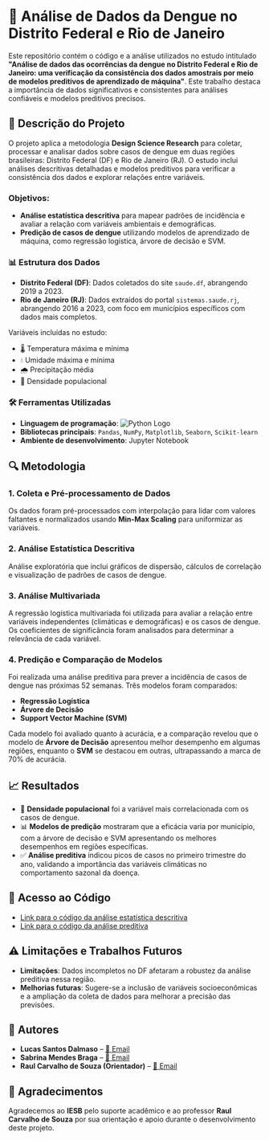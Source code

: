# 🦠 Análise de Dados da Dengue no Distrito Federal e Rio de Janeiro

Este repositório contém o código e a análise utilizados no estudo intitulado **"Análise de dados das ocorrências da dengue no Distrito Federal e Rio de Janeiro: uma verificação da consistência dos dados amostrais por meio de modelos preditivos de aprendizado de máquina"**. Este trabalho destaca a importância de dados significativos e consistentes para análises confiáveis e modelos preditivos precisos.

## 📄 Descrição do Projeto

O projeto aplica a metodologia **Design Science Research** para coletar, processar e analisar dados sobre casos de dengue em duas regiões brasileiras: Distrito Federal (DF) e Rio de Janeiro (RJ). O estudo inclui análises descritivas detalhadas e modelos preditivos para verificar a consistência dos dados e explorar relações entre variáveis.

### Objetivos:
- **Análise estatística descritiva** para mapear padrões de incidência e avaliar a relação com variáveis ambientais e demográficas.
- **Predição de casos de dengue** utilizando modelos de aprendizado de máquina, como regressão logística, árvore de decisão e SVM.

### 📊 Estrutura dos Dados

- **Distrito Federal (DF)**: Dados coletados do site `saude.df`, abrangendo 2019 a 2023.
- **Rio de Janeiro (RJ)**: Dados extraídos do portal `sistemas.saude.rj`, abrangendo 2016 a 2023, com foco em municípios específicos com dados mais completos.

Variáveis incluídas no estudo:
- 🌡️ Temperatura máxima e mínima
- 💧 Umidade máxima e mínima
- 🌧️ Precipitação média
- 👥 Densidade populacional

### 🛠️ Ferramentas Utilizadas

- **Linguagem de programação**: ![Python Logo](https://img.shields.io/badge/-Python-3776AB?logo=python&logoColor=white)
- **Bibliotecas principais**: `Pandas`, `NumPy`, `Matplotlib`, `Seaborn`, `Scikit-learn`
- **Ambiente de desenvolvimento**: Jupyter Notebook

## 🔍 Metodologia

### 1. Coleta e Pré-processamento de Dados
Os dados foram pré-processados com interpolação para lidar com valores faltantes e normalizados usando **Min-Max Scaling** para uniformizar as variáveis.

### 2. Análise Estatística Descritiva
Análise exploratória que inclui gráficos de dispersão, cálculos de correlação e visualização de padrões de casos de dengue.

### 3. Análise Multivariada
A regressão logística multivariada foi utilizada para avaliar a relação entre variáveis independentes (climáticas e demográficas) e os casos de dengue. Os coeficientes de significância foram analisados para determinar a relevância de cada variável.

### 4. Predição e Comparação de Modelos
Foi realizada uma análise preditiva para prever a incidência de casos de dengue nas próximas 52 semanas. Três modelos foram comparados:
- **Regressão Logística**
- **Árvore de Decisão**
- **Support Vector Machine (SVM)**

Cada modelo foi avaliado quanto à acurácia, e a comparação revelou que o modelo de **Árvore de Decisão** apresentou melhor desempenho em algumas regiões, enquanto o **SVM** se destacou em outras, ultrapassando a marca de 70% de acurácia.

## 📈 Resultados

- 👥 **Densidade populacional** foi a variável mais correlacionada com os casos de dengue.
- 📊 **Modelos de predição** mostraram que a eficácia varia por município, com a árvore de decisão e SVM apresentando os melhores desempenhos em regiões específicas.
- ✅ **Análise preditiva** indicou picos de casos no primeiro trimestre do ano, validando a importância das variáveis climáticas no comportamento sazonal da doença.

## 🔗 Acesso ao Código

- [Link para o código da análise estatística descritiva](https://github.com/07Dalmaso/TCC-Analise-de-dados-da-dengue/tree/master/TCC%20-%20CODIGO%20FINAL)
- [Link para o código da análise preditiva](https://github.com/07Dalmaso/TCC-Analise-de-dados-da-dengue/blob/master/TCC%20-%20ANALISE%20PREDITIVA/anlise_preditiva.ipynb)

## ⚠️ Limitações e Trabalhos Futuros

- **Limitações**: Dados incompletos no DF afetaram a robustez da análise preditiva nessa região.
- **Melhorias futuras**: Sugere-se a inclusão de variáveis socioeconômicas e a ampliação da coleta de dados para melhorar a precisão das previsões.

## 👥 Autores
- **Lucas Santos Dalmaso** – [📧 Email](mailto:lucassdalmaso25@gmail.com)
- **Sabrina Mendes Braga** – [📧 Email](mailto:sabrinamendesbraga@gmail.com.br)
- **Raul Carvalho de Souza (Orientador)** – [📧 Email](mailto:raul.souza@iesb.edu.br)

## 🙏 Agradecimentos
Agradecemos ao **IESB** pelo suporte acadêmico e ao professor **Raul Carvalho de Souza** por sua orientação e apoio durante o desenvolvimento deste projeto.
